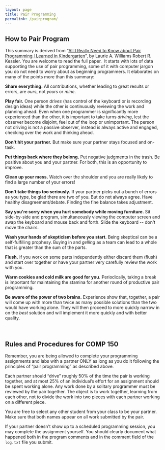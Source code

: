 ```yaml
---
layout: page
title: Pair Programming
permalink: /pairprogram/
---
```


## How to Pair Program
This summary is derived from "<a target="_blank" href="http://webpages.cs.luc.edu/~cnaiman/COMP150/Kindergarten.pdf">All
I Really Need to Know about Pair Programming I Learned in Kindergarten</a>", by Laurie A. Williams Robert R. Kessler.
You are welcome to read the full paper. &nbsp;It starts with lots
of data supporting the use of pair programming, some of it with computer jargon you do not need to worry about as
beginning programmers. It elaborates on many of the points
more than this summary:<br>

**Share everything.**&nbsp;All contributions, whether leading to great results or errors, are *ours*, not *yours* or *mine*.

**Play fair.**&nbsp;One person *drives* (has control of the keyboard or is recording design ideas) while the other is
continuously reviewing the work and planning ahead. Even when one programmer is significantly more experienced than the other, it is important to take turns *driving*, lest the observer become disjoint, feel out of the loop or unimportant. The person not driving is not a passive observer, instead is always active and engaged, checking over the work and thinking ahead.

**Don't hit your partner.**&nbsp;But make sure your partner stays
focused and on-task.

**Put things back where they belong.**&nbsp;Put negative judgments in the trash. Be positive about you and your partner. For both,
this is an opportunity to improve.

**Clean up your mess.**&nbsp;Watch over the shoulder and you are
really likely to find a large number of your errors!

**Don't take things too seriously.**&nbsp;If your partner picks out a bunch of errors as you type, be glad there are two of you. But do not always agree. Have healthy disagreement/debate. Finding
the fine balance takes adjustment.

**Say you're sorry when you hurt somebody while moving furniture.**&nbsp;Sit side-by-side and program, simultaneously viewing the computer screen and swap the keyboard and mouse back and forth. Slide the keyboard -- don't move the chairs.

**Wash your hands of skepticism before you start.**&nbsp;Being skeptical can be a self-fulfilling prophesy. Buying in and *gelling* as a team can lead to a whole that is greater than the sum of the parts.

**Flush.**&nbsp;If you work on some parts independently either discard them (flush) and start over together or have your partner very carefully review the work with you.

**Warm cookies and cold milk are good for you.**&nbsp;Periodically, taking a break is important for maintaining the stamina for another round of productive pair programming.

**Be aware of the power of two brains.**&nbsp;Experience show that, together, a pair will come up with more than twice as many possible solutions than the two would have working alone. They will then proceed to more quickly narrow in on the *best* solution and will implement it more quickly and with better quality.
<br>
<br><br>


## Rules and Procedures for COMP 150
Remember, you are being allowed to complete your programming assignments and labs with a partner ONLY as long as you do it following the principles of “pair programming” as described above.  

Each partner should “drive” roughly 50% of the time the pair is working together, and at most 25% of an individual’s effort for an assignment should be spent working alone. Any work done by a solitary programmer must be reviewed by the pair together. The object is to work together, learning from each other, not to divide the work into two pieces with each partner working on a different piece.

You are free to select any other student from your class to be your partner. Make sure that both names appear on all work submitted by the pair. 

If your partner doesn't show up to a scheduled programming session, you may complete the assignment yourself. You should clearly document what happened both in the program comments and in the comment field of the `log.txt` file you submit.